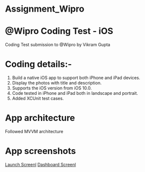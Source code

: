 # Assignment_Wipro

# @Wipro Coding Test - iOS
Coding Test submission to @Wipro by Vikram Gupta

# Coding details:-
1. Build a native iOS app to support both iPhone and iPad devices.
2. Display the photos with title and description.
3. Supports the iOS version from iOS 10.0.
4. Code tested in iPhone and iPad both in landscape and portrait.
5. Added XCUnit test cases.

# App architecture
Followed MVVM architecture

# App screenshots
<a href="https://github.com/VikiG22/Assignment_Wipro/blob/master/Simulator%20Screen%20Shot%20-%20iPhone%208%20Plus%20-%202020-07-29%20at%2015.10.59.png">Launch Screenl</a>
<a href="https://github.com/VikiG22/Assignment_Wipro/blob/master/Simulator%20Screen%20Shot%20-%20iPhone%208%20Plus%20-%202020-07-29%20at%2015.11.01.png">Dashboard Screenl</a>


